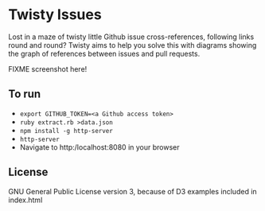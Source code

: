 # Twisty Issues

Lost in a maze of twisty little Github issue cross-references, following links round and round? Twisty aims to help you solve this with diagrams showing the graph of references between issues and pull requests.

FIXME screenshot here!


## To run

* ```export GITHUB_TOKEN=<a Github access token>```
* ```ruby extract.rb >data.json```
* ```npm install -g http-server```
* ```http-server```
* Navigate to http:/localhost:8080 in your browser


## License

GNU General Public License version 3, because of D3 examples included in index.html